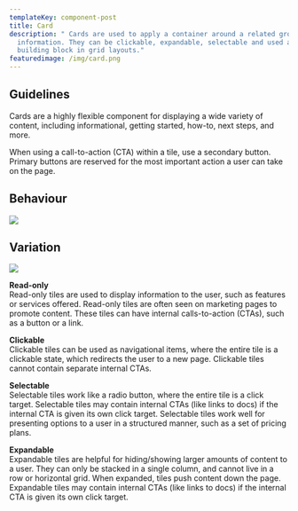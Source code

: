 ```yaml
---
templateKey: component-post
title: Card
description: " Cards are used to apply a container around a related group of
  information. They can be clickable, expandable, selectable and used as the
  building block in grid layouts."
featuredimage: /img/card.png
---
```

## **Guidelines**

Cards are a highly flexible component for displaying a wide variety of content, including informational, getting started, how-to, next steps, and more.

When using a call-to-action (CTA) within a tile, use a secondary button. Primary buttons are reserved for the most important action a user can take on the page.

## **Behaviour**

![](/img/card.png)



## **Variation**

![](/img/card-variation.png)

**Read-only**\
Read-only tiles are used to display information to the user, such as features or services offered. Read-only tiles are often seen on marketing pages to promote content. These tiles can have internal calls-to-action (CTAs), such as a button or a link.

**Clickable**\
Clickable tiles can be used as navigational items, where the entire tile is a clickable state, which redirects the user to a new page. Clickable tiles cannot contain separate internal CTAs.

**Selectable**\
Selectable tiles work like a radio button, where the entire tile is a click target. Selectable tiles may contain internal CTAs (like links to docs) if the internal CTA is given its own click target. Selectable tiles work well for presenting options to a user in a structured manner, such as a set of pricing plans.

**Expandable**\
Expandable tiles are helpful for hiding/showing larger amounts of content to a user. They can only be stacked in a single column, and cannot live in a row or horizontal grid. When expanded, tiles push content down the page. Expandable tiles may contain internal CTAs (like links to docs) if the internal CTA is given its own click target.